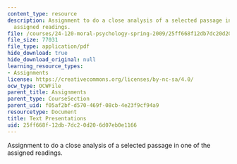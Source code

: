 ```yaml
---
content_type: resource
description: Assignment to do a close analysis of a selected passage in one of the
  assigned readings.
file: /courses/24-120-moral-psychology-spring-2009/25ff668f12db7dc20d206d07eb0e1166_MIT24_120s09_assn04.pdf
file_size: 77031
file_type: application/pdf
hide_download: true
hide_download_original: null
learning_resource_types:
- Assignments
license: https://creativecommons.org/licenses/by-nc-sa/4.0/
ocw_type: OCWFile
parent_title: Assignments
parent_type: CourseSection
parent_uid: f05af2bf-d570-469f-08cb-4e23f9cf94a9
resourcetype: Document
title: Text Presentations
uid: 25ff668f-12db-7dc2-0d20-6d07eb0e1166
---
```

Assignment to do a close analysis of a selected passage in one of the assigned readings.